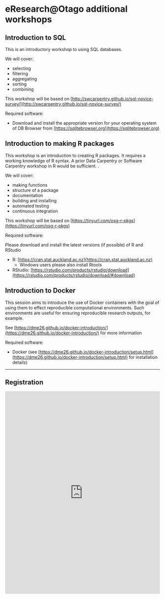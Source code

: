 # eResearch@Otago additional workshops


## Introduction to SQL

This is an introductory workshop to using SQL databases. 

We will cover:
- selecting
- filtering
- aggregating
- sorting
- combining

This workshop will be based on [http://swcarpentry.github.io/sql-novice-survey/](http://swcarpentry.github.io/sql-novice-survey/)

Required software:
- Download and install the appropriate version for your operating system of DB Browser from [https://sqlitebrowser.org](https://sqlitebrowser.org)


## Introduction to making R packages

This workshop is an introduction to creating R packages. It requires a working knowledge of R syntax. A prior Data Carpentry or Software Carpentry workshop in R would be sufficient. .

We will cover:
- making functions
- structure of a package
- documentation
- building and installing
- automated testing
- continuous integration

This workshop will be based on [https://tinyurl.com/osg-r-pkgs](https://tinyurl.com/osg-r-pkgs)

Required software:

Please download and install the latest versions (if possible) of R and RStudio
- R: [https://cran.stat.auckland.ac.nz](https://cran.stat.auckland.ac.nz)
  * Windows users please also install Rtools 
- RStudio: [https://rstudio.com/products/rstudio/download](https://rstudio.com/products/rstudio/download/#download)

## Introduction to Docker

This session aims to introduce the use of Docker containers with the goal of using them to effect reproducible computational environments. Such environments are useful for ensuring reproducible research outputs, for example.

See [https://dme26.github.io/docker-introduction/](https://dme26.github.io/docker-introduction/) for more information

Required software:
- Docker (see [https://dme26.github.io/docker-introduction/setup.html](https://dme26.github.io/docker-introduction/setup.html) for installation details)


<hr>

## Registration

<iframe src="https://www.eventbrite.com/tickets-external?eid=77752326301&ref=etckt" frameborder="0" width="100%" height="660px" scrolling="auto"> </iframe> 
